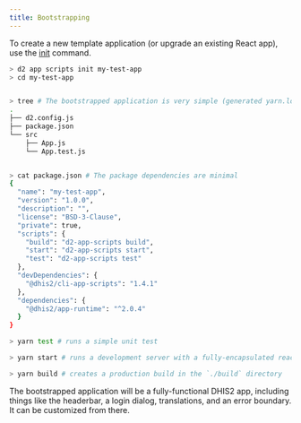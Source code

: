 ```yaml
---
title: Bootstrapping
---
```


To create a new template application (or upgrade an existing React app), use the [init](scripts/init) command.

```sh
> d2 app scripts init my-test-app
> cd my-test-app


> tree # The bootstrapped application is very simple (generated yarn.lock, .d2, node_modules, and i18n directories omitted for brevity)
.
├── d2.config.js
├── package.json
└── src
    ├── App.js
    └── App.test.js


> cat package.json # The package dependencies are minimal
{
  "name": "my-test-app",
  "version": "1.0.0",
  "description": "",
  "license": "BSD-3-Clause",
  "private": true,
  "scripts": {
    "build": "d2-app-scripts build",
    "start": "d2-app-scripts start",
    "test": "d2-app-scripts test"
  },
  "devDependencies": {
    "@dhis2/cli-app-scripts": "1.4.1"
  },
  "dependencies": {
    "@dhis2/app-runtime": "^2.0.4"
  }
}

> yarn test # runs a simple unit test

> yarn start # runs a development server with a fully-encapsulated react application

> yarn build # creates a production build in the `./build` directory
```

The bootstrapped application will be a fully-functional DHIS2 app, including things like the headerbar, a login dialog, translations, and an error boundary. It can be customized from there.
